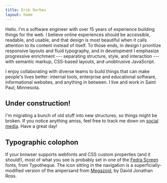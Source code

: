 ```yaml
---
title: Erik Vorhes
layout: home
---
```


Hello. I'm a software engineer with over 15 years of experience building things for the web. I believe online experiences should be accessible, readable, and usable, and that design is most beautiful when it calls attention to its content instead of itself. To those ends, in design I prioritize responsive layouts and fluid typography, and in development I emphasize progressive enrichment --- separating structure, style, and interaction --- with semantic markup, CSS-based layouts, and unobtrusive JavaScript.

I enjoy collaborating with diverse teams to build things that can make people's lives better: internal tools, enterprise and educational software, informational websites, and anything in between. I live and work in Saint Paul, Minnesota.

## Under construction!

I'm migrating a bunch of old stuff into new structures, so things might be broken. If you notice anything amiss, feel free to track me down on [social media](/is/elsewhere#social-media). Have a great day!

## Typographic colophon

If your browser supports webfonts and CSS custom properties (and it should!), most of what you see is probably set in one of the [Fedra Screen](https://www.typotheque.com/search/Fedra+Screen/) fonts, from Typotheque. The icon sitting in the navigation is a superficially-modified version of the ampersand from [Megazoid](https://djr.com/notes/megazoid-font-of-the-month), by David Jonathan Ross.
